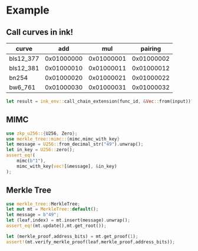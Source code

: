 # Example

## Call curves in ink!

| curve      | add        | mul        | pairing    |
|------------|------------|------------|------------|
| bls12\_377 | 0x01000000 | 0x01000001 | 0x01000002 |
| bls12\_381 | 0x01000010 | 0x01000011 | 0x01000012 |
| bn254      | 0x01000020 | 0x01000021 | 0x01000022 |
| bw6\_761   | 0x01000030 | 0x01000031 | 0x01000032 |

```rust
let result = ink_env::call_chain_extension(func_id, &Vec::from(input))?
```


## MIMC

```rust
use zkp_u256::{U256, Zero};
use merkle_tree::mimc::{mimc,mimc_with_key}
let message = U256::from_decimal_str("49").unwrap();
let in_key = U256::zero();
assert_eq!(
    mimc(b"1"),
    mimc_with_key(vec![&message], &in_key)
);
```


## Merkle Tree

```rust
use merkle_tree::MerkleTree;
let mut mt = MerkleTree::default();
let message = b"49";
let (leaf,index) = mt.insert(message).unwrap();
assert_eq!(mt.update(),mt.get_root());

let (merkle_proof,address_bits) = mt.get_proof(1);
assert!(mt.verify_merkle_proof(leaf,merkle_proof,address_bits));
```
